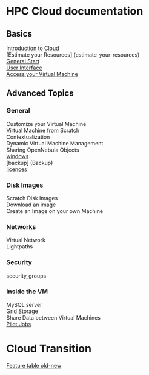 # HPC Cloud documentation

## Basics
[Introduction to Cloud](introduction-to-cloud)  
[Estimate your Resources] (estimate-your-resources)  
[General Start](general-start)  
[User Interface](user-interface)  
[Access your Virtual Machine](access-your-VM)

## Advanced Topics

### General

Customize your Virtual Machine  
Virtual Machine from Scratch  
Contextualization  
Dynamic Virtual Machine Management  
Sharing OpenNebula Objects  
[windows](Windows)  
[backup] (Backup)  
[licences](Licences)  

### Disk Images
Scratch Disk Images  
Download an image  
Create an Image on your own Machine  

### Networks
Virtual Network  
Lightpaths 

### Security
security_groups


### Inside the VM
MySQL server  
[Grid Storage](grid-storage)  
Share Data between Virtual Machines  
[Pilot Jobs](pilot-jobs)  

# Cloud Transition
[Feature table old-new](Features-old-new)